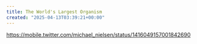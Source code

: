 ```yaml
---
title: The World's Largest Organism
created: "2025-04-13T03:39:21+00:00"
---
```

https://mobile.twitter.com/michael_nielsen/status/1416049157001842690

 